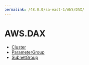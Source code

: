 ```yaml
---
permalink: /48.0.0/sa-east-1/AWS/DAX/
---
```


# AWS.DAX



* [Cluster](Cluster.md)
* [ParameterGroup](ParameterGroup.md)
* [SubnetGroup](SubnetGroup.md)